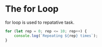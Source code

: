 # The for Loop

for loop is used to repatative task.

```js
for (let rep = 0; rep <= 10; rep++) {
	console.log(`Repeating ${rep} times`);
}
```
